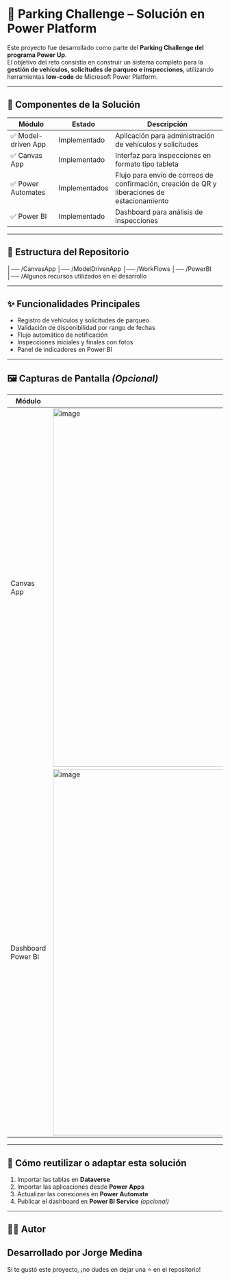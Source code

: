 # 🚗 Parking Challenge – Solución en Power Platform

Este proyecto fue desarrollado como parte del **Parking Challenge del programa Power Up**.  
El objetivo del reto consistía en construir un sistema completo para la **gestión de vehículos, solicitudes de parqueo e inspecciones**, utilizando herramientas **low-code** de Microsoft Power Platform.

---

## 🧱 Componentes de la Solución

| Módulo | Estado | Descripción |
|--------|--------|-------------|
| ✅ Model-driven App | Implementado | Aplicación para administración de vehículos y solicitudes |
| ✅ Canvas App | Implementado | Interfaz para inspecciones en formato tipo tableta |
| ✅ Power Automates | Implementados | Flujo para envío de correos de confirmación, creación de QR y liberaciones de estacionamiento |
| ✅ Power BI | Implementado | Dashboard para análisis de inspecciones |

---

## 📂 Estructura del Repositorio

│── /CanvasApp
│── /ModelDrivenApp
│── /WorkFlows
│── /PowerBI
│── /Algunos recursos utilizados en el desarrollo


---

## ✨ Funcionalidades Principales

- Registro de vehículos y solicitudes de parqueo  
- Validación de disponibilidad por rango de fechas  
- Flujo automático de notificación  
- Inspecciones iniciales y finales con fotos  
- Panel de indicadores en Power BI  

---

## 🖼️ Capturas de Pantalla *(Opcional)*

| Módulo | Imagen |
|--------|--------|
| Canvas App | <img width="1491" height="836" alt="image" src="https://github.com/user-attachments/assets/ae795386-204a-44c2-951b-ca7f7b9fca0a" />|
| Dashboard Power BI | <img width="1513" height="854" alt="image" src="https://github.com/user-attachments/assets/b86767ef-65bc-4f10-9abc-228b60033971" />|

---

## 🚀 Cómo reutilizar o adaptar esta solución

1. Importar las tablas en **Dataverse**
2. Importar las aplicaciones desde **Power Apps**
3. Actualizar las conexiones en **Power Automate**
4. Publicar el dashboard en **Power BI Service** *(opcional)*

---

## 👨‍💻 Autor

Desarrollado por **Jorge Medina**  
---

Si te gustó este proyecto, ¡no dudes en dejar una ⭐ en el repositorio!

